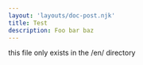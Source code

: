 ```yaml
---
layout: 'layouts/doc-post.njk'
title: Test
description: Foo bar baz
---
```


this file only exists in the /en/ directory
